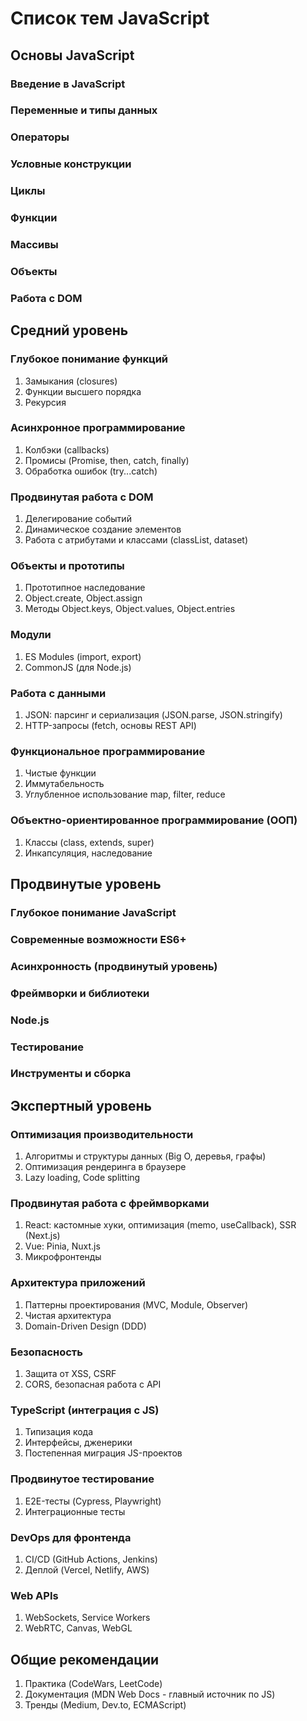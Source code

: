 # Список тем JavaScript

## Основы JavaScript

### Введение в JavaScript

### Переменные и типы данных

### Операторы

### Условные конструкции

### Циклы

### Функции

### Массивы

### Объекты

### Работа с DOM

## Средний уровень

### Глубокое понимание функций

1. Замыкания (closures)
2. Функции высшего порядка
3. Рекурсия

### Асинхронное программирование

1. Колбэки (callbacks)
2. Промисы (Promise, then, catch, finally)
3. Обработка ошибок (try...catch)

### Продвинутая работа с DOM

1. Делегирование событий
2. Динамическое создание элементов
3. Работа с атрибутами и классами (classList, dataset)

### Объекты и прототипы

1. Прототипное наследование
2. Object.create, Object.assign
3. Методы Object.keys, Object.values, Object.entries

### Модули

1. ES Modules (import, export)
2. CommonJS (для Node.js)

### Работа с данными

1. JSON: парсинг и сериализация (JSON.parse, JSON.stringify)
2. HTTP-запросы (fetch, основы REST API)

### Функциональное программирование

1. Чистые функции
2. Иммутабельность
3. Углубленное использование map, filter, reduce

### Объектно-ориентированное программирование (ООП)

1. Классы (class, extends, super)
2. Инкапсуляция, наследование

## Продвинутые уровень

### Глубокое понимание JavaScript

### Современные возможности ES6+

### Асинхронность (продвинутый уровень)

### Фреймворки и библиотеки

### Node.js

### Тестирование

### Инструменты и сборка

## Экспертный уровень

### Оптимизация производительности

1. Алгоритмы и структуры данных (Big O, деревья, графы)
2. Оптимизация рендеринга в браузере
3. Lazy loading, Code splitting

### Продвинутая работа с фреймворками

1. React: кастомные хуки, оптимизация (memo, useCallback), SSR (Next.js)
2. Vue: Pinia, Nuxt.js
3. Микрофронтенды

### Архитектура приложений

1. Паттерны проектирования (MVC, Module, Observer)
2. Чистая архитектура
3. Domain-Driven Design (DDD)

### Безопасность

1. Защита от XSS, CSRF
2. CORS, безопасная работа с API

### TypeScript (интеграция с JS)

1. Типизация кода
2. Интерфейсы, дженерики
3. Постепенная миграция JS-проектов

### Продвинутое тестирование

1. E2E-тесты (Cypress, Playwright)
2. Интеграционные тесты

### DevOps для фронтенда

1. CI/CD (GitHub Actions, Jenkins)
2. Деплой (Vercel, Netlify, AWS)

### Web APIs

1. WebSockets, Service Workers
2. WebRTC, Canvas, WebGL

## Общие рекомендации

1. Практика (CodeWars, LeetCode)
2. Документация (MDN Web Docs - главный источник по JS)
3. Тренды (Medium, Dev.to, ECMAScript)
